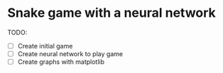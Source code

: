 # Snake game with a neural network

TODO:
- [ ] Create initial game
- [ ] Create neural network to play game
- [ ] Create graphs with matplotlib
